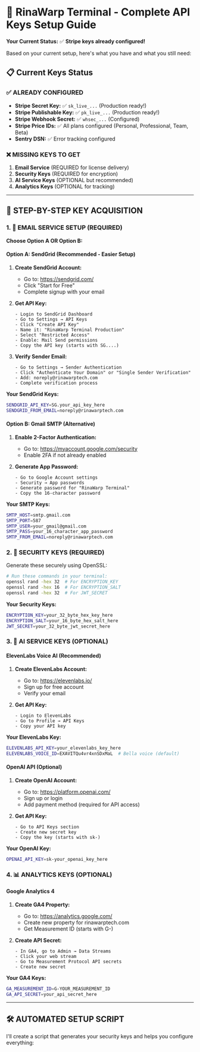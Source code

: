 # 🔑 **RinaWarp Terminal - Complete API Keys Setup Guide**

**Your Current Status:** ✅ **Stripe keys already configured!**

Based on your current setup, here's what you have and what you still need:

## 📋 **Current Keys Status**

### ✅ **ALREADY CONFIGURED**
- **Stripe Secret Key:** ✅ `sk_live_...` (Production ready!)
- **Stripe Publishable Key:** ✅ `pk_live_...` (Production ready!)
- **Stripe Webhook Secret:** ✅ `whsec_...` (Configured)
- **Stripe Price IDs:** ✅ All plans configured (Personal, Professional, Team, Beta)
- **Sentry DSN:** ✅ Error tracking configured

### ❌ **MISSING KEYS TO GET**
1. **Email Service** (REQUIRED for license delivery)
2. **Security Keys** (REQUIRED for encryption)
3. **AI Service Keys** (OPTIONAL but recommended)
4. **Analytics Keys** (OPTIONAL for tracking)

---

## 🚀 **STEP-BY-STEP KEY ACQUISITION**

### **1. 📧 EMAIL SERVICE SETUP (REQUIRED)**

**Choose Option A OR Option B:**

#### **Option A: SendGrid (Recommended - Easier Setup)**

1. **Create SendGrid Account:**
   - Go to: https://sendgrid.com/
   - Click "Start for Free"
   - Complete signup with your email

2. **Get API Key:**
   ```
   - Login to SendGrid Dashboard
   - Go to Settings → API Keys
   - Click "Create API Key"
   - Name it: "RinaWarp Terminal Production"
   - Select "Restricted Access"
   - Enable: Mail Send permissions
   - Copy the API key (starts with SG....)
   ```

3. **Verify Sender Email:**
   ```
   - Go to Settings → Sender Authentication
   - Click "Authenticate Your Domain" or "Single Sender Verification"
   - Add: noreply@rinawarptech.com
   - Complete verification process
   ```

**Your SendGrid Keys:**
```bash
SENDGRID_API_KEY=SG.your_api_key_here
SENDGRID_FROM_EMAIL=noreply@rinawarptech.com
```

#### **Option B: Gmail SMTP (Alternative)**

1. **Enable 2-Factor Authentication:**
   - Go to: https://myaccount.google.com/security
   - Enable 2FA if not already enabled

2. **Generate App Password:**
   ```
   - Go to Google Account settings
   - Security → App passwords
   - Generate password for "RinaWarp Terminal"
   - Copy the 16-character password
   ```

**Your SMTP Keys:**
```bash
SMTP_HOST=smtp.gmail.com
SMTP_PORT=587
SMTP_USER=your_gmail@gmail.com
SMTP_PASS=your_16_character_app_password
SMTP_FROM_EMAIL=noreply@rinawarptech.com
```

### **2. 🔐 SECURITY KEYS (REQUIRED)**

Generate these securely using OpenSSL:

```bash
# Run these commands in your terminal:
openssl rand -hex 32  # For ENCRYPTION_KEY
openssl rand -hex 16  # For ENCRYPTION_SALT  
openssl rand -hex 32  # For JWT_SECRET
```

**Your Security Keys:**
```bash
ENCRYPTION_KEY=your_32_byte_hex_key_here
ENCRYPTION_SALT=your_16_byte_hex_salt_here
JWT_SECRET=your_32_byte_jwt_secret_here
```

### **3. 🤖 AI SERVICE KEYS (OPTIONAL)**

#### **ElevenLabs Voice AI (Recommended)**

1. **Create ElevenLabs Account:**
   - Go to: https://elevenlabs.io/
   - Sign up for free account
   - Verify your email

2. **Get API Key:**
   ```
   - Login to ElevenLabs
   - Go to Profile → API Keys
   - Copy your API key
   ```

**Your ElevenLabs Key:**
```bash
ELEVENLABS_API_KEY=your_elevenlabs_key_here
ELEVENLABS_VOICE_ID=EXAVITQu4vr4xnSDxMaL  # Bella voice (default)
```

#### **OpenAI API (Optional)**

1. **Create OpenAI Account:**
   - Go to: https://platform.openai.com/
   - Sign up or login
   - Add payment method (required for API access)

2. **Get API Key:**
   ```
   - Go to API Keys section
   - Create new secret key
   - Copy the key (starts with sk-)
   ```

**Your OpenAI Key:**
```bash
OPENAI_API_KEY=sk-your_openai_key_here
```

### **4. 📊 ANALYTICS KEYS (OPTIONAL)**

#### **Google Analytics 4**

1. **Create GA4 Property:**
   - Go to: https://analytics.google.com/
   - Create new property for rinawarptech.com
   - Get Measurement ID (starts with G-)

2. **Create API Secret:**
   ```
   - In GA4, go to Admin → Data Streams
   - Click your web stream
   - Go to Measurement Protocol API secrets
   - Create new secret
   ```

**Your GA4 Keys:**
```bash
GA_MEASUREMENT_ID=G-YOUR_MEASUREMENT_ID
GA_API_SECRET=your_api_secret_here
```

---

## 🛠️ **AUTOMATED SETUP SCRIPT**

I'll create a script that generates your security keys and helps you configure everything:

